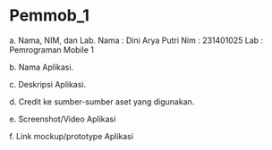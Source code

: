# Pemmob_1

a. Nama, NIM, dan Lab.
Nama : Dini Arya Putri
Nim : 231401025
Lab : Pemrograman Mobile 1

b. Nama Aplikasi.

c. Deskripsi Aplikasi.

d. Credit ke sumber-sumber aset yang digunakan.

e. Screenshot/Video Aplikasi

f. Link mockup/prototype Aplikasi
